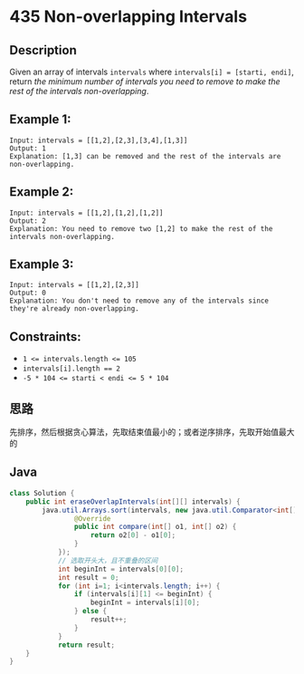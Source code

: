 # 435 Non-overlapping Intervals

## Description

Given an array of intervals `intervals` where `intervals[i] = [starti, endi]`, return *the minimum number of intervals you need to remove to make the rest of the intervals non-overlapping*.

 

## **Example 1:**

```
Input: intervals = [[1,2],[2,3],[3,4],[1,3]]
Output: 1
Explanation: [1,3] can be removed and the rest of the intervals are non-overlapping.
```

## **Example 2:**

```
Input: intervals = [[1,2],[1,2],[1,2]]
Output: 2
Explanation: You need to remove two [1,2] to make the rest of the intervals non-overlapping.
```

## **Example 3:**

```
Input: intervals = [[1,2],[2,3]]
Output: 0
Explanation: You don't need to remove any of the intervals since they're already non-overlapping.
```

 

## **Constraints:**

- `1 <= intervals.length <= 105`
- `intervals[i].length == 2`
- `-5 * 104 <= starti < endi <= 5 * 104`

## 思路

先排序，然后根据贪心算法，先取结束值最小的；或者逆序排序，先取开始值最大的

## Java

```java
class Solution {
    public int eraseOverlapIntervals(int[][] intervals) {
        java.util.Arrays.sort(intervals, new java.util.Comparator<int[]>() {
                @Override
                public int compare(int[] o1, int[] o2) {
                    return o2[0] - o1[0];
                }
            });
            // 选取开头大，且不重叠的区间
            int beginInt = intervals[0][0];
            int result = 0;
            for (int i=1; i<intervals.length; i++) {
                if (intervals[i][1] <= beginInt) {
                    beginInt = intervals[i][0];
                } else {
                    result++;
                }
            }
            return result;
    }
}
```

